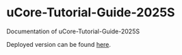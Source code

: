 # uCore-Tutorial-Guide-2025S
Documentation of uCore-Tutorial-Guide-2025S

Deployed version can be found [here](https://LearningOS.github.io/uCore-Tutorial-Guide-2025S/).
